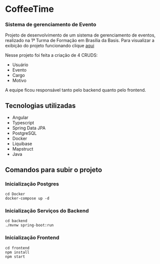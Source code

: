 # CoffeeTime
### Sistema de gerenciamento de Evento
Projeto de desenvolvimento de um sistema de gerenciamento de eventos, realizado na 1ª Turma de Formação em Brasília da Basis.
Para visualizar a exibição do projeto funcionando clique [aqui](https://www.youtube.com/watch?v=xL0k-mrYX_A) 

Nesse projeto foi feita a criação de 4 CRUDS:

* Usuário
* Evento
* Cargo
* Motivo

A equipe ficou responsável tanto pelo backend quanto pelo frontend.

## Tecnologias utilizadas

* Angular
* Typescript
* Spring Data JPA
* PostgreSQL
* Docker
* Liquibase
* Mapstruct
* Java

## Comandos para subir o projeto

### Inicialização Postgres

<code>cd Docker </code> </br>
<code>docker-compose up -d </code>

### Inicialização Serviços do Backend

<code>cd backend </code> </br>
<code>./mvnw spring-boot:run </code>

### Inicialização Frontend

<code>cd frontend </code> </br>
<code>npm install </code> </br>
<code>npm start </code>
